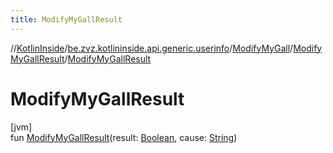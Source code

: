 ```yaml
---
title: ModifyMyGallResult
---
```

//[KotlinInside](../../../../index.html)/[be.zvz.kotlininside.api.generic.userinfo](../../index.html)/[ModifyMyGall](../index.html)/[ModifyMyGallResult](index.html)/[ModifyMyGallResult](-modify-my-gall-result.html)



# ModifyMyGallResult



[jvm]\
fun [ModifyMyGallResult](-modify-my-gall-result.html)(result: [Boolean](https://kotlinlang.org/api/latest/jvm/stdlib/kotlin/-boolean/index.html), cause: [String](https://kotlinlang.org/api/latest/jvm/stdlib/kotlin/-string/index.html))




